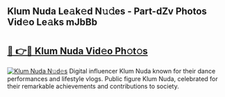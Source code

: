 ## Klum Nuda Le𝚊k𝚎d N𝚞𝚍es - Part-dZv Photos Vid𝚎o Le𝚊ks mJbBb

# <h2><a href="http://fbfhn4.evod.top/?m=Klum+Nuda">🔗 👉🔴 Klum Nuda Vid𝚎o Ph𝚘t𝚘s</a></h2>

[![Klum Nuda N𝚞d𝚎s](https://i.imgur.com/8V9OHl7.gif)](http://fbfhn4.evod.top/?m=Klum+Nuda)
Digital influencer Klum Nuda known for their dance performances and lifestyle vlogs. Public figure Klum Nuda, celebrated for their remarkable achievements and contributions to society. 
